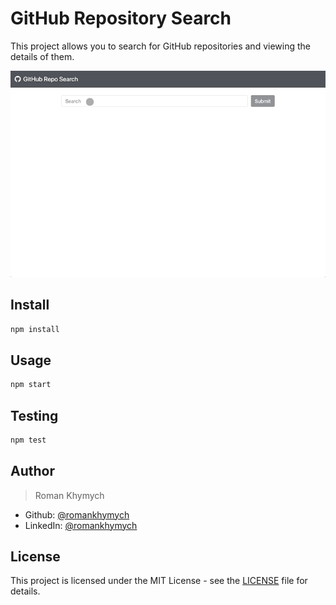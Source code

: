 # GitHub Repository Search

This project allows you to search for GitHub repositories and viewing the details of them.

![screencast GIF](assets/screencast.gif)

## Install

```sh
npm install
```

## Usage

```sh
npm start
```

## Testing

```sh
npm test
```

## Author

> Roman Khymych

* Github: [@romankhymych](https://github.com/romankhymych)
* LinkedIn: [@romankhymych](https://linkedin.com/in/romankhymych)

## License

This project is licensed under the MIT License - see the [LICENSE](LICENSE) file for details.

